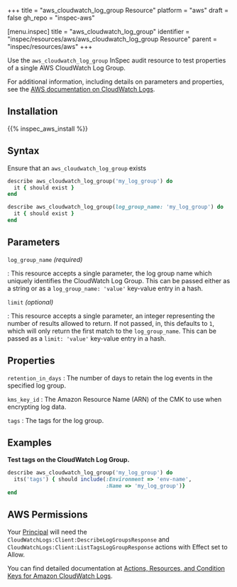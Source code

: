 +++
title = "aws_cloudwatch_log_group Resource"
platform = "aws"
draft = false
gh_repo = "inspec-aws"

[menu.inspec]
title = "aws_cloudwatch_log_group"
identifier = "inspec/resources/aws/aws_cloudwatch_log_group Resource"
parent = "inspec/resources/aws"
+++

Use the `aws_cloudwatch_log_group` InSpec audit resource to test properties of a single AWS CloudWatch Log Group.

For additional information, including details on parameters and properties, see the [AWS documentation on CloudWatch Logs](https://docs.aws.amazon.com/AmazonCloudWatchLogs/latest/APIReference/API_DescribeLogGroups.html).

## Installation

{{% inspec_aws_install %}}

## Syntax

Ensure that an `aws_cloudwatch_log_group` exists

```ruby
describe aws_cloudwatch_log_group('my_log_group') do
  it { should exist }
end
```

```ruby
describe aws_cloudwatch_log_group(log_group_name: 'my_log_group') do
  it { should exist }
end
```

## Parameters

`log_group_name` _(required)_

: This resource accepts a single parameter, the log group name which uniquely identifies the CloudWatch Log Group.
  This can be passed either as a string or as a `log_group_name: 'value'` key-value entry in a hash.

`limit` _(optional)_

: This resource accepts a single parameter, an integer representing the number of results allowed to return. If not passed, in, this defaults to `1`, which will only return the first match to the `log_group_name`.
  This can be passed as a `limit: 'value'` key-value entry in a hash.

## Properties

`retention_in_days`
: The number of days to retain the log events in the specified log group.

`kms_key_id`
: The Amazon Resource Name (ARN) of the CMK to use when encrypting log data.

`tags`
: The tags for the log group.

## Examples

**Test tags on the CloudWatch Log Group.**

```ruby
describe aws_cloudwatch_log_group('my_log_group') do
  its('tags') { should include(:Environment => 'env-name',
                               :Name => 'my_log_group')}
end
```

## AWS Permissions

Your [Principal](https://docs.aws.amazon.com/IAM/latest/UserGuide/intro-structure.html#intro-structure-principal) will need the `CloudWatchLogs:Client:DescribeLogGroupsResponse` and `CloudWatchLogs:Client:ListTagsLogGroupResponse` actions with Effect set to Allow.

You can find detailed documentation at [Actions, Resources, and Condition Keys for Amazon CloudWatch Logs](https://docs.aws.amazon.com/IAM/latest/UserGuide/list_amazoncloudwatchlogs.html).
